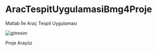 # AracTespitUygulamasiBmg4Proje
Matlab İle Araç Tespit Uygulaması

![gitresim](https://user-images.githubusercontent.com/65370170/117493095-2d40ed00-af7b-11eb-890b-e2226b12ca9b.png)

Proje Arayüz
